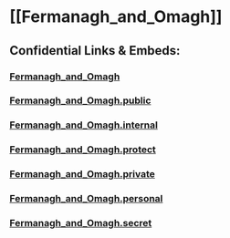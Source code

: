 # [[Fermanagh_and_Omagh]] 


## Confidential Links & Embeds: 

### [Fermanagh_and_Omagh](/_Standards/Earth/Continent/Europe/Europe~North/UK/Ireland~North/counties~Ireland~North/Fermanagh_and_Omagh.md) 

### [Fermanagh_and_Omagh.public](/_public/Earth/Continent/Europe/Europe~North/UK/Ireland~North/counties~Ireland~North/Fermanagh_and_Omagh.public.md) 

### [Fermanagh_and_Omagh.internal](/_internal/Earth/Continent/Europe/Europe~North/UK/Ireland~North/counties~Ireland~North/Fermanagh_and_Omagh.internal.md) 

### [Fermanagh_and_Omagh.protect](/_protect/Earth/Continent/Europe/Europe~North/UK/Ireland~North/counties~Ireland~North/Fermanagh_and_Omagh.protect.md) 

### [Fermanagh_and_Omagh.private](/_private/Earth/Continent/Europe/Europe~North/UK/Ireland~North/counties~Ireland~North/Fermanagh_and_Omagh.private.md) 

### [Fermanagh_and_Omagh.personal](/_personal/Earth/Continent/Europe/Europe~North/UK/Ireland~North/counties~Ireland~North/Fermanagh_and_Omagh.personal.md) 

### [Fermanagh_and_Omagh.secret](/_secret/Earth/Continent/Europe/Europe~North/UK/Ireland~North/counties~Ireland~North/Fermanagh_and_Omagh.secret.md)

